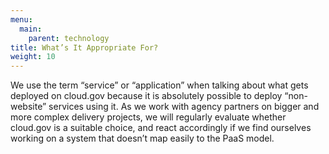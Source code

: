 ```yaml
---
menu:
  main:
    parent: technology
title: What’s It Appropriate For?
weight: 10
---
```


We use the term “service” or “application” when talking about what gets deployed on cloud.gov because it is absolutely possible to deploy “non-website” services using it. As we work with agency partners on bigger and more complex delivery projects, we will regularly evaluate whether cloud.gov is a suitable choice, and react accordingly if we find ourselves working on a system that doesn’t map easily to the PaaS model.

